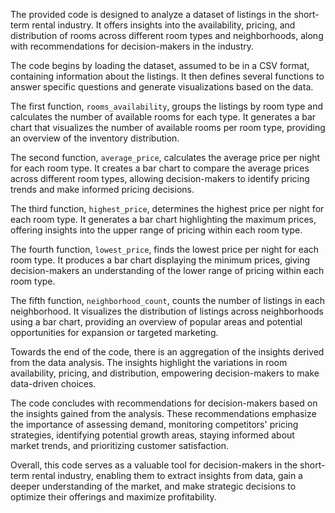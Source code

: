 The provided code is designed to analyze a dataset of listings in the short-term rental industry. It offers insights into the availability, pricing, and distribution of rooms across different room types and neighborhoods, along with recommendations for decision-makers in the industry.

The code begins by loading the dataset, assumed to be in a CSV format, containing information about the listings. It then defines several functions to answer specific questions and generate visualizations based on the data.

The first function, `rooms_availability`, groups the listings by room type and calculates the number of available rooms for each type. It generates a bar chart that visualizes the number of available rooms per room type, providing an overview of the inventory distribution.

The second function, `average_price`, calculates the average price per night for each room type. It creates a bar chart to compare the average prices across different room types, allowing decision-makers to identify pricing trends and make informed pricing decisions.

The third function, `highest_price`, determines the highest price per night for each room type. It generates a bar chart highlighting the maximum prices, offering insights into the upper range of pricing within each room type.

The fourth function, `lowest_price`, finds the lowest price per night for each room type. It produces a bar chart displaying the minimum prices, giving decision-makers an understanding of the lower range of pricing within each room type.

The fifth function, `neighborhood_count`, counts the number of listings in each neighborhood. It visualizes the distribution of listings across neighborhoods using a bar chart, providing an overview of popular areas and potential opportunities for expansion or targeted marketing.

Towards the end of the code, there is an aggregation of the insights derived from the data analysis. The insights highlight the variations in room availability, pricing, and distribution, empowering decision-makers to make data-driven choices.

The code concludes with recommendations for decision-makers based on the insights gained from the analysis. These recommendations emphasize the importance of assessing demand, monitoring competitors' pricing strategies, identifying potential growth areas, staying informed about market trends, and prioritizing customer satisfaction.

Overall, this code serves as a valuable tool for decision-makers in the short-term rental industry, enabling them to extract insights from data, gain a deeper understanding of the market, and make strategic decisions to optimize their offerings and maximize profitability.
